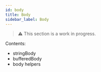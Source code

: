 ```yaml
---
id: body
title: Body
sidebar_label: Body
---
```

> ⚠️ This section is a work in progress.

Contents:

* stringBody
* bufferedBody
* body helpers
